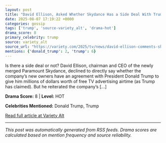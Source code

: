 ```yaml
---
layout: post
title: "David Ellison, Asked Whether Skydance Has a Side Deal With Trump for Free TV Ads, Says ‘We Were Not Involved’ in the Paramount Settlement ‘in Any Way’"
date: 2025-08-07 17:19:22 +0000
categories: gossip
tags: ['trump', 'source-variety_alt', 'drama-hot']
drama_score: 8
primary_celebrity: trump
source: variety_alt
source_url: "https://variety.com/2025/tv/news/david-ellison-comments-skydance-side-deal-trump-free-advertising-1236480770/"
mentions: {'donald_trump': 2, 'trump': 6}
---
```


Is there a side deal or not? David Ellison, chairman and CEO of the newly merged Paramount Skydance, declined to directly say whether the company&#8217;s new owners have an agreement with President Donald Trump to give him millions of dollars worth of free TV advertising airtime (as Trump has claimed). But he reiterated the company&#8217;s [&#8230;]

**Drama Score:** 8 | **Level:** HOT

**Celebrities Mentioned:** Donald Trump, Trump

[Read full article at Variety Alt](https://variety.com/2025/tv/news/david-ellison-comments-skydance-side-deal-trump-free-advertising-1236480770/)

---
*This post was automatically generated from RSS feeds. Drama scores are calculated based on mention frequency and source reliability.*
